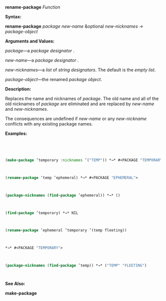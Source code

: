 **rename-package** *Function* 



**Syntax:** 



**rename-package** *package new-name* &optional *new-nicknames → package-object* 



**Arguments and Values:** 



*package*—a *package designator* . 



*new-name*—a *package designator* . 



*new-nicknames*—a *list* of *string designators*. The default is the *empty list*. 



*package-object*—the renamed *package object*. 



**Description:** 



Replaces the name and nicknames of *package*. The old name and all of the old nicknames of *package* are eliminated and are replaced by *new-name* and *new-nicknames*. 



The consequences are undefined if *new-name* or any *new-nickname* conflicts with any existing package names. 







 



 



**Examples:**
```lisp
 



(make-package ’temporary :nicknames ’("TEMP")) *→* #<PACKAGE "TEMPORARY"> 



(rename-package ’temp ’ephemeral) *→* #<PACKAGE "EPHEMERAL"> 



(package-nicknames (find-package ’ephemeral)) *→* () 



(find-package ’temporary) *→* NIL 



(rename-package ’ephemeral ’temporary ’(temp fleeting)) 



*→* #<PACKAGE "TEMPORARY"> 



(package-nicknames (find-package ’temp)) *→* ("TEMP" "FLEETING") 




```
**See Also:** 



**make-package** 



